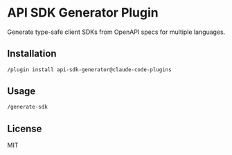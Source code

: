 # API SDK Generator Plugin

Generate type-safe client SDKs from OpenAPI specs for multiple languages.

## Installation

```bash
/plugin install api-sdk-generator@claude-code-plugins
```

## Usage

```bash
/generate-sdk
```

## License

MIT
